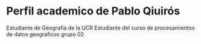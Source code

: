 # Perfil academico de Pablo Qiuirós
Estudiante de Geografía de la UCR
Estudiante del curso de procesamientos de datos geograficos grupo 02

